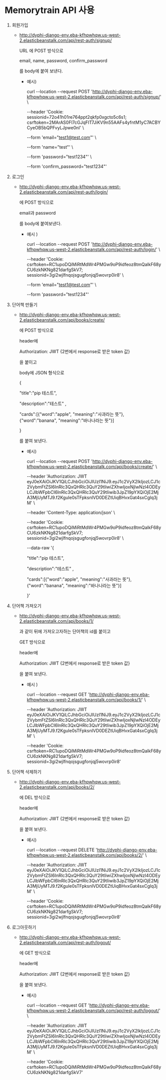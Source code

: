 # Memorytrain API 사용

1. 회원가입

   - http://dyphi-django-env.eba-kfhpwhqw.us-west-2.elasticbeanstalk.com/api/rest-auth/signup/

     URL 에 POST 방식으로

     email, name, password, confirm_password 

     를 body에 붙여 보낸다.

     - 예시)  

       curl --location --request POST 'http://dyphi-django-env.eba-kfhpwhqw.us-west-2.elasticbeanstalk.com/api/rest-auth/signup/' \

       --header 'Cookie: sessionid=72o41h01re764ppt2qkfp0xgcto5c6s1; csrftoken=2MArAS0Fl7cGJqFIT7JiKV9n55AAFs4yfntM1yC7ACBYCyeOB5bQPFvyLJpwe0nI' \

       --form 'email="test1@test.com"' \

       --form 'name="test"' \

       --form 'password="test1234"' \

       --form 'confirm_password="test1234"'

2. 로그인

   - http://dyphi-django-env.eba-kfhpwhqw.us-west-2.elasticbeanstalk.com/api/rest-auth/login/

     에 POST 방식으로

     email과 password

     를 body에 붙여보낸다.

     - 예시 ) 

       curl --location --request POST 'http://dyphi-django-env.eba-kfhpwhqw.us-west-2.elasticbeanstalk.com/api/rest-auth/login/' \

       --header 'Cookie: csrftoken=RC1upoDQiMiRtMdWr4PMGw9oP9idfeoz8tmQalkF68yCU6zkNKNg821darfgSkV7; sessionid=3gi2wjlfnqojsgugfonjqj5wovrp0ir8' \

       --form 'email="test1@test.com"' \

       --form 'password="test1234"'



3. 단어책 만들기

   - http://dyphi-django-env.eba-kfhpwhqw.us-west-2.elasticbeanstalk.com/api/books/create/

     에 POST 방식으로

     header에 

     Authorization: JWT {2번에서 response로 받은 token 값}

     을 붙이고

     body에 JSON 형식으로

     {   

       "title":"pip 테스트", 

       "description":"테스트" ,

       "cards":[{"word":"apple", "meaning":"사과라는 뜻"}, {"word":"banana", "meaning":"바나나라는 뜻"}]

     }

     를 붙여  보낸다.

     - 예시)

       curl --location --request POST 'http://dyphi-django-env.eba-kfhpwhqw.us-west-2.elasticbeanstalk.com/api/books/create/' \

       --header 'Authorization: JWT eyJ0eXAiOiJKV1QiLCJhbGciOiJIUzI1NiJ9.eyJ1c2VyX2lkIjozLCJ1c2VybmFtZSI6InRlc3QxQHRlc3QuY29tIiwiZXhwIjoxNjIwNzI4ODEyLCJlbWFpbCI6InRlc3QxQHRlc3QuY29tIiwib3JpZ19pYXQiOjE2MjA3MjUyMTJ9.f2KguIe0sTFpksnIVD0DEZtUiqBHvxGat4sxCglq3jM' \

       --header 'Content-Type: application/json' \

       --header 'Cookie: csrftoken=RC1upoDQiMiRtMdWr4PMGw9oP9idfeoz8tmQalkF68yCU6zkNKNg821darfgSkV7; sessionid=3gi2wjlfnqojsgugfonjqj5wovrp0ir8' \

       --data-raw '{   

         "title":"pip 테스트", 

         "description":"테스트" ,

         "cards":[{"word":"apple", "meaning":"사과라는 뜻"}, {"word":"banana", "meaning":"바나나라는 뜻"}]

       }'

       

4. 단어책 가져오기

   - http://dyphi-django-env.eba-kfhpwhqw.us-west-2.elasticbeanstalk.com/api/books/1/

     과 같이 뒤에 가져오고자하는 단어책의 id를 붙이고

     GET 방식으로

     header에 

     Authorization: JWT {2번에서 response로 받은 token 값}

     을 붙여 보낸다.

     - 예시 ) 

       curl --location --request GET 'http://dyphi-django-env.eba-kfhpwhqw.us-west-2.elasticbeanstalk.com/api/books/1/' \

       --header 'Authorization: JWT eyJ0eXAiOiJKV1QiLCJhbGciOiJIUzI1NiJ9.eyJ1c2VyX2lkIjozLCJ1c2VybmFtZSI6InRlc3QxQHRlc3QuY29tIiwiZXhwIjoxNjIwNzI4ODEyLCJlbWFpbCI6InRlc3QxQHRlc3QuY29tIiwib3JpZ19pYXQiOjE2MjA3MjUyMTJ9.f2KguIe0sTFpksnIVD0DEZtUiqBHvxGat4sxCglq3jM' \

       --header 'Cookie: csrftoken=RC1upoDQiMiRtMdWr4PMGw9oP9idfeoz8tmQalkF68yCU6zkNKNg821darfgSkV7; sessionid=3gi2wjlfnqojsgugfonjqj5wovrp0ir8'

     

   


5. 단어책 삭제하기

   - http://dyphi-django-env.eba-kfhpwhqw.us-west-2.elasticbeanstalk.com/api/books/2/

     에 DEL 방식으로 

     header에 

     Authorization: JWT {2번에서 response로 받은 token 값}

     을 붙여 보낸다.

     - 예시)

       curl --location --request DELETE 'http://dyphi-django-env.eba-kfhpwhqw.us-west-2.elasticbeanstalk.com/api/books/2/' \

       --header 'Authorization: JWT eyJ0eXAiOiJKV1QiLCJhbGciOiJIUzI1NiJ9.eyJ1c2VyX2lkIjozLCJ1c2VybmFtZSI6InRlc3QxQHRlc3QuY29tIiwiZXhwIjoxNjIwNzI4ODEyLCJlbWFpbCI6InRlc3QxQHRlc3QuY29tIiwib3JpZ19pYXQiOjE2MjA3MjUyMTJ9.f2KguIe0sTFpksnIVD0DEZtUiqBHvxGat4sxCglq3jM' \

       --header 'Cookie: csrftoken=RC1upoDQiMiRtMdWr4PMGw9oP9idfeoz8tmQalkF68yCU6zkNKNg821darfgSkV7; sessionid=3gi2wjlfnqojsgugfonjqj5wovrp0ir8'

       

6. 로그아웃하기

   - http://dyphi-django-env.eba-kfhpwhqw.us-west-2.elasticbeanstalk.com/api/rest-auth/logout/

     에 GET 방식으로 

     header에 

     Authorization: JWT {2번에서 response로 받은 token 값}

     을 붙여 보낸다.

     - 예시)

       curl --location --request GET 'http://dyphi-django-env.eba-kfhpwhqw.us-west-2.elasticbeanstalk.com/api/rest-auth/logout/' \

       --header 'Authorization: JWT eyJ0eXAiOiJKV1QiLCJhbGciOiJIUzI1NiJ9.eyJ1c2VyX2lkIjozLCJ1c2VybmFtZSI6InRlc3QxQHRlc3QuY29tIiwiZXhwIjoxNjIwNzI4ODEyLCJlbWFpbCI6InRlc3QxQHRlc3QuY29tIiwib3JpZ19pYXQiOjE2MjA3MjUyMTJ9.f2KguIe0sTFpksnIVD0DEZtUiqBHvxGat4sxCglq3jM' \

       --header 'Cookie: csrftoken=RC1upoDQiMiRtMdWr4PMGw9oP9idfeoz8tmQalkF68yCU6zkNKNg821darfgSkV7'

  
